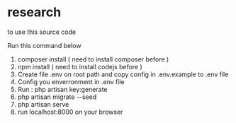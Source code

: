 # research
to use this source code

Run this command below

1. composer install ( need to install composer before )
2. npm install  ( need to install codejs before )
3. Create file .env on root path and copy config in .env.example to .env file
4. Config you enverronment in .env file
5. Run : php artisan key:generate
6. php artisan migrate --seed
7. php artisan serve
8. run localhost:8000 on your browser
